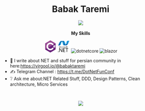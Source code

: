 <h1 align="center">Babak Taremi</h1>

<p align="center">
 <a href=www.linkedin.com/in/babak-taremi" target="_blank">
  <img src="https://img.icons8.com/fluent/48/000000/linkedin.png" />
 </a>
  
</p>

<p align="center"> 
 <strong>
  My Skills
  </strong>
</p>

<p align="center"> 
  <img src="https://raw.githubusercontent.com/devicons/devicon/master/icons/csharp/csharp-original.svg" alt="csharp" width="40" height="40" />
  <img src="https://raw.githubusercontent.com/devicons/devicon/master/icons/dot-net/dot-net-original-wordmark.svg" alt="dotnet" width="40" height="40" />
<img src="https://upload.wikimedia.org/wikipedia/commons/thumb/e/ee/.NET_Core_Logo.svg/2048px-.NET_Core_Logo.svg.png" alt="dotnetcore" width="40" height="40" />
<img src="https://everyday.codes/wp-content/uploads/2019/12/BrandBlazor_nohalo_1000x.png" alt="blazor" width="40" height="40" />
</p>

- 📃 I write about NET and stuff for persian community in here:https://virgool.io/@babaktaremi
- ✍️ Telegram Channel : https://t.me/DotNetFunConf
- ❔ Ask me about:NET Related Stuff, DDD, Design Patterns, Clean architecture, Micro Services 

</br>

<p align="center">
 <a href="#" alt=" github stats">
  <img src="https://github-readme-stats.vercel.app/api?username=babaktaremi&theme=tokyonight&show_icons=true" />
 </a>
</p>

